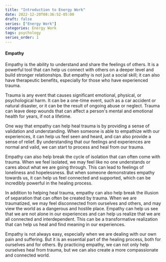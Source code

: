 ```yaml
---
title: "Introduction to Energy Work"
date: 2022-12-20T08:36:52-05:00
draft: false
series: ["Energy Work"]
categories: Energy Work
tags: psychology
series_order: 1
---
```


#### Empathy
Empathy is the ability to understand and share the feelings of others. It is a powerful tool that can help us connect with others on a deeper level and build stronger relationships. But empathy is not just a social skill; it can also have therapeutic benefits, especially for those who have experienced trauma.

Trauma is any event that causes significant emotional, physical, or psychological harm. It can be a one-time event, such as a car accident or natural disaster, or it can be the result of ongoing abuse or neglect. Trauma can leave deep wounds that can affect a person's mental and emotional health for years, if not a lifetime.

One way that empathy can help heal trauma is by providing a sense of validation and understanding. When someone is able to empathize with our experiences, it can help us feel seen and heard, and can also provide a sense of relief. By understanding that our feelings and experiences are normal and valid, we can start to process and heal from our trauma.

Empathy can also help break the cycle of isolation that can often come with trauma. When we feel isolated, we may feel like no one understands or cares about what we are going through. This can lead to feelings of loneliness and hopelessness. But when someone demonstrates empathy towards us, it can help us feel connected and supported, which can be incredibly powerful in the healing process.

In addition to helping heal trauma, empathy can also help break the illusion of separation that can often be created by trauma. When we are traumatized, we may feel disconnected from ourselves and others, and may view the world as a dangerous and hostile place. Empathy can help us see that we are not alone in our experiences and can help us realize that we are all connected and interdependent. This can be a transformative realization that can help us heal and find meaning in our experiences.

Empathy is not always easy, especially when we are dealing with our own pain and suffering. But it is an essential part of the healing process, both for ourselves and for others. By practicing empathy, we can not only help ourselves heal from trauma, but we can also create a more compassionate and connected world.




